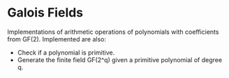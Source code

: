 # Galois Fields
Implementations of arithmetic operations of polynomials with coefficients from GF(2). Implemented are also:
- Check if a polynomial is primitive.
- Generate the finite field GF(2^q) given a primitive polynomial of degree q.
